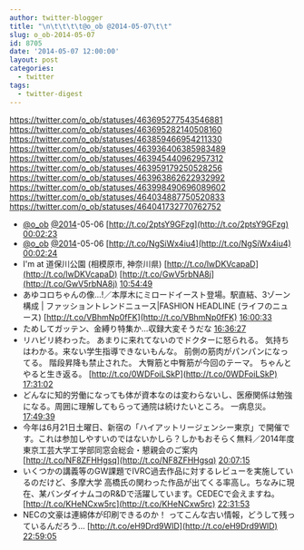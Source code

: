 ```yaml
---
author: twitter-blogger
title: "\n\t\t\t\t@o_ob @2014-05-07\t\t"
slug: o_ob-2014-05-07
id: 8705
date: '2014-05-07 12:00:00'
layout: post
categories:
  - twitter
tags:
  - twitter-digest
---
```


https://twitter.com/o_ob/statuses/463695277543546881 https://twitter.com/o_ob/statuses/463695282140508160 https://twitter.com/o_ob/statuses/463859466954211330 https://twitter.com/o_ob/statuses/463936406385983489 https://twitter.com/o_ob/statuses/463945440962957312 https://twitter.com/o_ob/statuses/463959179250528256 https://twitter.com/o_ob/statuses/463963862622932992 https://twitter.com/o_ob/statuses/463998490696089602 https://twitter.com/o_ob/statuses/464034887750520833 https://twitter.com/o_ob/statuses/464041732770762752  

*   [@o_ob](https://twitter.com/o_ob) [@2014](https://twitter.com/2014)-05-06 [http://t.co/2ptsY9GFzg](http://t.co/2ptsY9GFzg) [00:02:23](https://twitter.com/o_ob/statuses/463695277543546881)
*   [@o_ob](https://twitter.com/o_ob) [@2014](https://twitter.com/2014)-05-06 [http://t.co/NgSiWx4iu4](http://t.co/NgSiWx4iu4) [00:02:24](https://twitter.com/o_ob/statuses/463695282140508160)
*   I'm at 道保川公園 (相模原市, 神奈川県) [http://t.co/lwDKVcapaD](http://t.co/lwDKVcapaD) [http://t.co/GwV5rbNA8j](http://t.co/GwV5rbNA8j) [10:54:49](https://twitter.com/o_ob/statuses/463859466954211330)
*   あゆコロちゃんの像...!／本厚木にミロードイースト登場。駅直結、3ゾーン構成 | ファッショントレンドニュース|FASHION HEADLINE (ライフのニュース) [http://t.co/VBhmNp0fFK](http://t.co/VBhmNp0fFK) [16:00:33](https://twitter.com/o_ob/statuses/463936406385983489)
*   ためしてガッテン、金縛り特集か...収録大変そうだな [16:36:27](https://twitter.com/o_ob/statuses/463945440962957312)
*   リハビリ終わった。 あまりに来れてないのでドクターに怒られる。 気持ちはわかる。来ない学生指導できないもんな。 前側の筋肉がパンパンになってる。 階段昇降も禁止された。 大臀筋と中臀筋が今回のテーマ。 ちゃんとやると生き返る。 [http://t.co/0WDFoiLSkP](http://t.co/0WDFoiLSkP) [17:31:02](https://twitter.com/o_ob/statuses/463959179250528256)
*   どんなに知的労働になっても体が資本なのは変わらないし、医療関係は勉強になる。周囲に理解してもらって通院は続けたいところ。 一病息災。 [17:49:39](https://twitter.com/o_ob/statuses/463963862622932992)
*   今年は6月21日土曜日、新宿の「ハイアットリージェンシー東京」で開催です。これは参加しやすいのではないかしら？しかもおそらく無料／2014年度東京工芸大学工学部同窓会総会・懇親会のご案内 [http://t.co/NF8ZFHHgsq](http://t.co/NF8ZFHHgsq) [20:07:15](https://twitter.com/o_ob/statuses/463998490696089602)
*   いくつかの講義等のGW課題でIVRC過去作品に対するレビューを実施しているのだけど、多摩大学 高橋氏の関わった作品が出てくる率高し。ちなみに現在、某バンダイナムコのR&Dで活躍しています。CEDECで会えますね。 [http://t.co/KHeNCxw5rc](http://t.co/KHeNCxw5rc) [22:31:53](https://twitter.com/o_ob/statuses/464034887750520833)
*   NECの文豪は連綿体が印刷できるのか！ ってこんな古い情報，どうして残っているんだろう… [http://t.co/eH9Drd9WID](http://t.co/eH9Drd9WID) [22:59:05](https://twitter.com/o_ob/statuses/464041732770762752)